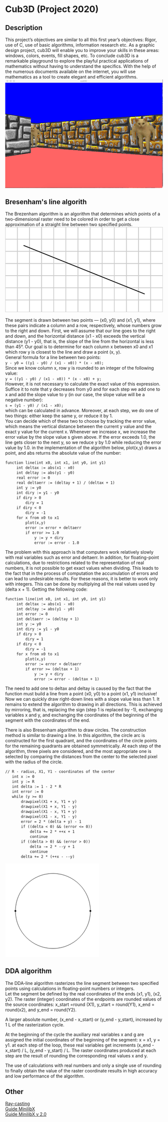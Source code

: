 # Cub3D (Project 2020)
## Description
This project’s objectives are similar to all this first year’s objectives: Rigor, use of C, use of basic algorithms, information research etc.
As a graphic design project, cub3D will enable you to improve your skills in these areas: windows, colors, events, fill shapes, etc.
To conclude cub3D is a remarkable playground to explore the playful practical applications of mathematics without having to understand the specifics.
With the help of the numerous documents available on the internet, you will use
mathematics as a tool to create elegant and efficient algorithms.
![](https://github.com/markveligod/cub3D/raw/master/img/1.png)  

## Bresenham's line algorith  
The Brezenham algorithm is an algorithm that determines which points of a two-dimensional raster need to be colored in order to get a close approximation of a straight line between two specified points.
![](https://github.com/markveligod/cub3D/raw/master/img/2.gif)  
  
The segment is drawn between two points — (x0, y0) and (x1, y1), where these pairs indicate a column and a row, respectively, whose numbers grow to the right and down. First, we will assume that our line goes to the right and down, and the horizontal distance (x1 - x0) exceeds the vertical distance (y1 - y0), that is, the slope of the line from the horizontal is less than 45°. Our goal is to determine for each column x between x0 and x1 which row y is closest to the line and draw a point (x, y).  
General formula for a line between two points:  
`y - y0 = ((y1 - y0) / (x1 - x0)) * (x - x0);`  
Since we know column x, row y is rounded to an integer of the following value:  
`y = ((y1 - y0) / (x1 - x0)) * (x - x0) + y;`  
However, it is not necessary to calculate the exact value of this expression. Suffice it to note that y decreases from y0 and for each step we add one to x and add the slope value to y (in our case, the slope value will be a negative number):  
`s = (y1 - y0) / (x1 - x0);`  
which can be calculated in advance. Moreover, at each step, we do one of two things: either keep the same y, or reduce it by 1.  
You can decide which of these two to choose by tracking the error value, which means the vertical distance between the current y value and the exact y value for the current x. Whenever we increase x, we increase the error value by the slope value s given above. If the error exceeds 1.0, the line gets closer to the next y, so we reduce y by 1.0 while reducing the error value by 1.0. in the implementation of the algorithm below, plot(x,y) draws a point, and abs returns the absolute value of the number:
  
```
function line(int x0, int x1, int y0, int y1)
     int deltax := abs(x1 - x0)
     int deltay := abs(y1 - y0)
     real error := 0
     real deltaerr := (deltay + 1) / (deltax + 1)
     int y := y0
     int diry := y1 - y0
     if diry > 0 
         diry = 1
     if diry < 0 
         diry = -1
     for x from x0 to x1
         plot(x,y)
         error := error + deltaerr
         if error >= 1.0
             y := y + diry
             error := error - 1.0
```
The problem with this approach is that computers work relatively slowly with real variables such as error and deltaerr. In addition, for floating-point calculations, due to restrictions related to the representation of real numbers, it is not possible to get exact values when dividing. This leads to the fact that in the process of computation the accumulation of errors and can lead to undesirable results. For these reasons, it is better to work only with integers. This can be done by multiplying all the real values used by (delta x + 1). Getting the following code:  
```
function line(int x0, int x1, int y0, int y1)
     int deltax := abs(x1 - x0)
     int deltay := abs(y1 - y0)
     int error := 0
     int deltaerr := (deltay + 1)
     int y := y0
     int diry := y1 - y0
     if diry > 0 
         diry = 1
     if diry < 0 
         diry = -1
     for x from x0 to x1
         plot(x,y)
         error := error + deltaerr
         if error >= (deltax + 1)
             y := y + diry
             error := error - (deltax + 1)
```
The need to add one to deltax and deltay is caused by the fact that the function must build a line from a point (x0, y0) to a point (x1, y1) inclusive! Now we can quickly draw right-down lines with a slope value less than 1. It remains to extend the algorithm to drawing in all directions. This is achieved by mirroring, that is, replacing the sign (step 1 is replaced by -1), exchanging variables x and y, and exchanging the coordinates of the beginning of the segment with the coordinates of the end.  
  
There is also Bresenham algorithm to draw circles. The construction method is similar to drawing a line. In this algorithm, the circle arc is constructed for the first quadrant, and the coordinates of the circle points for the remaining quadrants are obtained symmetrically. At each step of the algorithm, three pixels are considered, and the most appropriate one is selected by comparing the distances from the center to the selected pixel with the radius of the circle.
```
// R - radius, X1, Y1 - coordinates of the center
   int x := 0
   int y := R
   int delta := 1 - 2 * R
   int error := 0
   while (y >= 0)
       drawpixel(X1 + x, Y1 + y)
       drawpixel(X1 + x, Y1 - y)
       drawpixel(X1 - x, Y1 + y)
       drawpixel(X1 - x, Y1 - y)
       error = 2 * (delta + y) - 1
       if ((delta < 0) && (error <= 0))
           delta += 2 * ++x + 1
           continue
       if ((delta > 0) && (error > 0))
           delta -= 2 * --y + 1
           continue
       delta += 2 * (++x - --y)
```
![](https://github.com/markveligod/cub3D/raw/master/img/3.gif)  

## DDA algorithm
The DDA-line algorithm rasterizes the line segment between two specified points using calculations in floating-point numbers or integers.  
Let the segment be defined by the real coordinates of the ends (x1, y1), (x2, y2). The raster (integer) coordinates of the endpoints are rounded values of the source coordinates: x_start =round (X1), y_start = round(Y1), x_end = round(x2), and y_end = round(Y2).  

A larger absolute number, (x_end - x_start) or (y_end - y_start), increased by 1 L of the rasterization cycle.  

At the beginning of the cycle the auxiliary real variables x and g are assigned the initial coordinates of the beginning of the segment: x = x1, y = y1. at each step of the loop, these real variables get increments (x_end - x_start) / L, (y_end - y_start) / L. The raster coordinates produced at each step are the result of rounding the corresponding real values x and y.  

The use of calculations with real numbers and only a single use of rounding to finally obtain the value of the raster coordinate results in high accuracy and low performance of the algorithm.  

## Other
[Ray-casting](https://lodev.org/cgtutor/raycasting.html#Textured_Raycaster)  
[Guide MinilibX](https://qst0.github.io/ft_libgfx/man_mlx.html)  
[Guide MinilibX v 2.0](https://harm-smits.github.io/42docs/libs/minilibx)  
  
